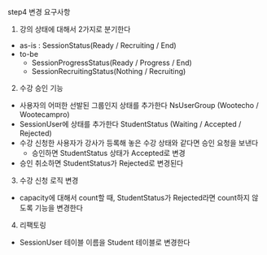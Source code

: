 step4 변경 요구사항

1. 강의 상태에 대해서 2가지로 분기한다  
- as-is : SessionStatus(Ready / Recruiting / End)  
- to-be
  - SessionProgressStatus(Ready / Progress / End)
  - SessionRecruitingStatus(Nothing / Recruiting)

2. 수강 승인 기능
- 사용자의 어떠한 선발된 그룹인지 상태를 추가한다 NsUserGroup (Wootecho / Wootecampro)
- SessionUser에 상태를 추가한다 StudentStatus (Waiting / Accepted / Rejected)
- 수강 신청한 사용자가 강사가 등록해 놓은 수강 상태와 같다면 승인 요청을 보낸다
  - 승인하면 StudentStatus 상태가 Accepted로 변경
- 승인 취소하면 StudentStatus가 Rejected로 변경된다

3. 수강 신청 로직 변경  
- capacity에 대해서 count할 때, StudentStatus가 Rejected라면 count하지 않도록 기능을 변경한다

4. 리팩토링
- SessionUser 테이블 이름을 Student 테이블로 변경한다